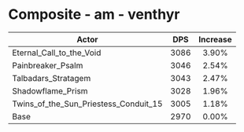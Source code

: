 # Composite - am - venthyr
| Actor | DPS | Increase |
|---|:---:|:---:|
|Eternal_Call_to_the_Void|3086|3.90%|
|Painbreaker_Psalm|3046|2.54%|
|Talbadars_Stratagem|3043|2.47%|
|Shadowflame_Prism|3028|1.96%|
|Twins_of_the_Sun_Priestess_Conduit_15|3005|1.18%|
|Base|2970|0.00%|
